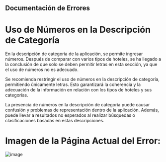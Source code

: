 ## Documentación de Errores

# Uso de Números en la Descripción de Categoría

En la descripción de categoría de la aplicación, se permite ingresar números. Después de comparar con varios tipos de hoteles, se ha llegado a la conclusión de que solo se deben permitir letras en esta sección, ya que el uso de números no es adecuado.

Se recomienda restringir el uso de números en la descripción de categoría, permitiendo únicamente letras. Esto garantizará la coherencia y la adecuación de la información en relación con los tipos de hoteles y sus categorías.

La presencia de números en la descripción de categoría puede causar confusión y problemas de representación dentro de la aplicación. Además, puede llevar a resultados no esperados al realizar búsquedas o clasificaciones basadas en estas descripciones.

# Imagen de la Página Actual del Error:
![image](./img/d5.png)

